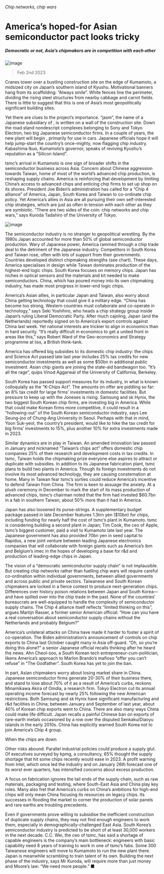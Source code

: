 ###### Chip networks, chip wars
# America’s hoped-for Asian semiconductor pact looks tricky 
##### Democratic or not, Asia’s chipmakers are in competition with each other 
![image](images/20230204_ASD001.jpg) 
> Feb 2nd 2023 
Cranes tower over a bustling construction site on the edge of Kumamoto, a midsized city on Japan’s southern island of Kyushu. Motivational banners hang from its scaffolding: “Always smile”. White fences line the perimeter, dividing the rising steel structures from nearby cabbage and carrot fields. There is little to suggest that this is one of Asia’s most geopolitically significant building sites. 
Yet there are clues to the project’s importance. “jasm”, the name of a Japanese subsidiary of , is written on a wall of the construction site. Down the road stand nondescript complexes belonging to Sony and Tokyo Electron, two big Japanese semiconductor firms. In a couple of years, the new plant will begin , primarily for use in cars. Japanese officials hope it will help jump-start the country’s once-mighty, now flagging chip industry. Kabashima Ikuo, Kumamoto’s governor, speaks of reviving Kyushu’s reputation as a “Silicon Island”.
tsmc’s arrival in Kumamoto is one sign of broader shifts in the semiconductor business across Asia. Concern about Chinese aggression towards Taiwan, home of most of the world’s advanced chip production, is reshaping supply chains. America is reinforcing that development by limiting China’s access to advanced chips and enticing chip firms to set up shop on its shores. President Joe Biden’s administration has called for a “Chip 4 alliance” of America, Japan, South Korea and Taiwan to co-ordinate chip policy. Yet America’s allies in Asia are all pursuing their own self-interested chip strategies, which are just as often in tension with each other as they are symbiotic. “There are two sides of the coin: chip networks and chip wars,” says Kuroda Tadahiro of the University of Tokyo. 
![image](images/20230204_ASC624.png) 

The semiconductor industry is no stranger to geopolitical wrestling. By the 1980s Japan accounted for more than 50% of global semiconductor production. Wary of Japanese power, America rammed through a chip trade deal to the detriment of the Japanese industry. Competitors in South Korea and Taiwan rose, often with lots of support from their governments. Countries developed distinct chipmaking strengths (see chart). These days, America specialises in design while Taiwan dominates production of the highest-end logic chips. South Korea focuses on memory chips. Japan has niches in optical sensors and the materials and kit needed to make semiconductors. China, which has poured money into its own chipmaking industry, has made most progress in lower-end logic chips. 
America’s Asian allies, in particular Japan and Taiwan, also worry about China getting technology that could give it a military edge. “China has become too strong, Western countries must collaborate and co-operate in technology,” says Seki Yoshihiro, who heads a chip strategy group inside Japan’s ruling Liberal Democratic Party. After much cajoling, Japan (and the Netherlands) reportedly signed on to America’s export controls against China last week. Yet national interests are trickier to align in economics than in hard security. “It’s really difficult in economics to get a united front in areas like this,” says Robert Ward of the Geo-economics and Strategy programme at iiss, a British think-tank. 
America has offered big subsidies to its domestic chip industry: the chips and Science Act passed late last year includes 25% tax credits for new semiconductor investments as well as some $50bn in additional public investment. Asian chip giants are joining the state-aid bandwagon too. “It’s all the rage”, quips Vinod Aggarwal of the University of California, Berkeley.
South Korea has passed support measures for its industry, in what is known colloquially as the “K-Chips Act”. The amounts on offer are piddling so far: an 8% tax credit for large firms’ investments in domestic facilities. But pressure to keep up with the Joneses is rising. Samsung and sk Hynix, the two biggest South Korean chip firms, are investing big in America. While that could make Korean firms more competitive, it could result in a “hollowing-out” of the South Korean semiconductor industry, says Lee Seung-joo of Chung-Ang University in Seoul. Perhaps with that in mind, Yoon Suk-yeol, the country’s president, would like to hike the tax credit for big firms’ investments to 15%, plus another 10% for extra investments made in 2023.
Similar dynamics are in play in Taiwan. An amended innovation law passed in January and nicknamed “Taiwan’s chips act” offers domestic chip companies 25% of their research and development costs in tax credits. In tsmc, Taiwan holds the chipmaking prize everyone else aspires to attract or duplicate with subsidies. In addition to its Japanese fabrication plant, tsmc plans to build two plants in America. Though its foreign investments do not involve its most advanced technology, they are causing consternation at home. Many in Taiwan fear tsmc’s sorties could reduce America’s incentive to defend Taiwan from China. The firm is keen to assuage the anxiety. At a plush ceremony in December to mark the start of its mass production of advanced chips, tsmc‘s chairman noted that the firm had invested $60.7bn in a fab in southern Taiwan, about 50% more than it had in America. 
Japan has also loosened its purse-strings. A supplementary budget package passed in late December features 1.3trn yen ($10bn) for chips, including funding for nearly half the cost of tsmc’s plant in Kumamoto. tsmc is considering building a second plant in Japan; Tim Cook, the ceo of Apple, tsmc’s biggest customer, paid a visit to Kumamoto late last year. The Japanese government has also provided 70bn yen in seed capital to Rapidus, a new joint venture between leading Japanese electronics companies that will collaborate with foreign giants such as America’s ibm and Belgium’s imec in the hopes of developing a base for r&amp;d and production of leading-edge chips in Japan. 
The vision of a “democratic semiconductor supply chain” is not implausible. But creating chip networks rather than fuelling chip wars will require careful co-ordination within individual governments, between allied governments and across public and private sectors. Taiwanese and South Korean chipmakers are locked in a fierce contest to produce next-generation chips. Differences over history poison relations between Japan and South Korea—and have spilled over into the chip trade in the past. None of the countries’ bureaucrats are well-equipped to handle the complexity of semiconductor supply chains. The Chip 4 alliance itself reflects “limited thinking on this”, argues Martijn Rasser, a former senior American official: “How can you have a real conversation about semiconductor supply chains without the Netherlands and probably Belgium?”
America’s unilateral attacks on China have made it harder to foster a spirit of co-operation. The Biden administration’s announcement of controls on chip exports to China last October caught many in Asia off-guard. “Oh, so you’re doing this alone?” a senior Japanese official recalls thinking after he heard the news. Ahn Cheol-soo, a South Korean tech entrepreneur-cum-politician, likens America’s approach to Marlon Brando’s mafioso “offer you can’t refuse” in “The Godfather”. South Korea has yet to join the ban.
In part, Asian chipmakers worry about losing market share in China. Japanese semiconductor firms generate 20-30% of their business there, and stand to lose about 70% of it as a result of America’s curbs, reckons Minamikawa Akira of Omdia, a research firm. Tokyo Electron cut its annual operating income forecast by nearly 25% following the new American restrictions. Both Samsung and sk Hynix have significant manufacturing and r&amp;d facilities in China; between January and September of last year, about 40% of Korean chip exports went to China. There are also many ways China could make life difficult. Japan recalls a painful Chinese ban on exports of rare-earth metals occasioned by a row over the disputed Senkaku/Diaoyu islands in the early 2010s. China has explicitly warned South Korea not to join America’s Chip 4 group.
When the chips are down
Other risks abound. Parallel industrial policies could produce a supply glut. Of executives surveyed by kpmg, a consultancy, 65% thought the supply shortage that hit some chips recently would ease in 2023. A profit warning from Intel, which once led the industry and on January 26th forecast one of its worst ever quarters, has intensified concerns about excess production.
A focus on fabrication ignores the tail ends of the supply chain, such as raw materials, packaging and testing, where South-East Asia and China play key roles. Many also fret that America’s curbs on China’s ambitions for high-end chips will only mean China focusing its resources on legacy chips. Its successes in flooding the market to corner the production of solar panels and rare earths are troubling precedents.
Even if governments prove willing to subsidise the inefficient construction of duplicate supply chains, they may not find enough engineers to work them, especially in demographically-challenged East Asia. South Korea’s semiconductor industry is predicted to be short of at least 30,000 workers in the next decade. C.C. Wei, the ceo of tsmc, has said a shortage of capable engineers is the company’s main bottleneck: engineers with basic capability need 8 years of training to work in one of tsmc’s fabs. Some 300 Taiwanese engineers will move to Kumamoto to run the new plant there. Japan is meanwhile scrambling to train talent of its own. Building the next phase of the industry, says Mr Kuroda, will require more than just money and Moore’s law: “We need more people.” ■
